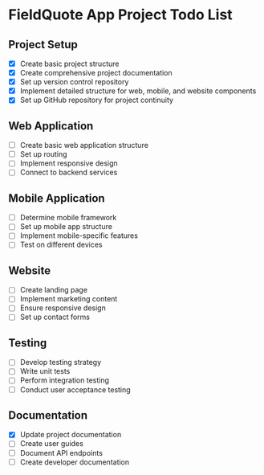 # FieldQuote App Project Todo List

## Project Setup
- [x] Create basic project structure
- [x] Create comprehensive project documentation
- [x] Set up version control repository
- [x] Implement detailed structure for web, mobile, and website components
- [x] Set up GitHub repository for project continuity

## Web Application
- [ ] Create basic web application structure
- [ ] Set up routing
- [ ] Implement responsive design
- [ ] Connect to backend services

## Mobile Application
- [ ] Determine mobile framework
- [ ] Set up mobile app structure
- [ ] Implement mobile-specific features
- [ ] Test on different devices

## Website
- [ ] Create landing page
- [ ] Implement marketing content
- [ ] Ensure responsive design
- [ ] Set up contact forms

## Testing
- [ ] Develop testing strategy
- [ ] Write unit tests
- [ ] Perform integration testing
- [ ] Conduct user acceptance testing

## Documentation
- [x] Update project documentation
- [ ] Create user guides
- [ ] Document API endpoints
- [ ] Create developer documentation
